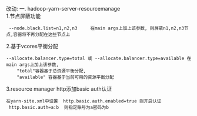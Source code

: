 改动:
一. hadoop-yarn-server-resourcemanage     
1.节点屏蔽功能

	 --node.black.list=n1,n2,n3     在main args上加上该参数, 则屏蔽n1,n2,n3节点,容器将不再分配在这些节点上

2.基于vcores平衡分配

	--allocate.balancer.type=total 或 --allocate.balancer.type=available	在main args上加上该参数,
	    "total"容器基于总资源平衡分配,   
	    "available" 容器基于当前可用的资源平衡分配  
	  

3.resource manager http添加basic auth认证

	在yarn-site.xml中设置  http.basic.auth.enabled=true 则开启认证
   	 http.basic.auth=a:b  则指定账号为a密码为b
    
